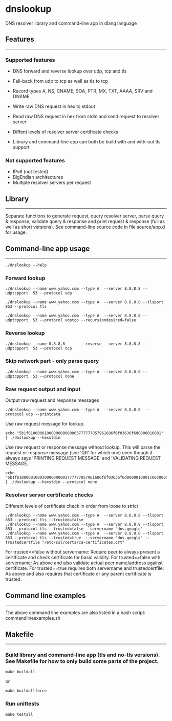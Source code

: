 # dnslookup
DNS resolver library and command-line app in dlang language

## Features
------------
### Supported features
- DNS forward and reverse lookup over udp, tcp and tls
- Fall-back from udp to tcp as well as tls to tcp
- Record types A, NS, CNAME, SOA, PTR, MX, TXT, AAAA, SRV and DNAME

- Write raw DNS request in hex to stdout
- Read raw DNS request in hex from stdin and send request to resolver server

- Diffent levels of resolver server certificate checks

- Library and command-line app can both be build with and with-out tls support

### Not supported features
- IPv6 (not tested)
- BigEndian architectures
- Multiple resolver servers per request

## Library
------------
Separate functions to generate request, query resolver server, parse query & response, validate query & response and print request & response (full as well as short versions). See command-line source code in file source/app.d for usage.

## Command-line app usage
------------
	./dnslookup --help

### Forward lookup
	./dnslookup --name www.yahoo.com --type A  --server 8.8.8.8 --udptcpport  53 --protocol udp

	./dnslookup --name www.yahoo.com --type A  --server 8.8.8.8 --tlsport    853 --protocol tls

	./dnslookup --name www.yahoo.com --type A  --server 8.8.8.8 --udptcpport  53 --protocol udptcp --recursiondesired=false

### Reverse lookup
	./dnslookup --name 8.8.8.8       --reverse --server 8.8.8.8 --udptcpport  53 --protocol tcp

### Skip network part - only parse query
	./dnslookup --name www.yahoo.com --type A  --server 8.8.8.8 --udptcpport  53 --protocol none

### Raw request output and input
Output raw request and response messages

	./dnslookup --name www.yahoo.com --type A  --server 8.8.8.8  --protocol udp --printdata

Use raw request message for lookup.

	echo "5b1f0100000100000000000003777777057961686f6f03636f6d0000010001" | ./dnslookup --hexstdin

Use raw request or response message without lookup. This will parse the request or response message (see 'QR' for which one) even though it always says 'PRINTING REQUEST MESSAGE' and 'VALIDATING REQUEST MESSAGE.

	echo "5b1f8180000100030000000003777777057961686f6f03636f6d0000010001c00c000500010000002300210e6d652d796370692d63662d77777703673036087961686f6f646e73036e657400c02b00010001000000230004bc7d5eccc02b00010001000000230004bc7d5ece"  | ./dnslookup --hexstdin --protocol none

### Resolver server certificate checks
Different levels of certificate check in order from loose to strict

	./dnslookup --name www.yahoo.com --type A  --server 8.8.8.8 --tlsport    853 --protocol tls --trusted=false
	./dnslookup --name www.yahoo.com --type A  --server 8.8.8.8 --tlsport    853 --protocol tls --trusted=false --servername "dns.google"
	./dnslookup --name www.yahoo.com --type A  --server 8.8.8.8 --tlsport    853 --protocol tls --trusted=true  --servername "dns.google" --trustedcertfile "/etc/ssl/certs/ca-certificates.crt"

For trusted==false without servername: Require peer to always present a certificate and check certificate for basic validity.
For trusted==false with servername: As above and also validate actual peer name/address against certificate.
For trusted==true requires both servername and trustedcertfile: As above and also requires that certificate or any parent certificate is trusted.

## Command line examples
------------
The above command line examples are also listed in a bash script: commandlineexamples.sh

## Makefile
------------
### Build library and command-line app (tls and no-tls versions). See Makefile for how to only build some parts of the project.
	make buildall
or

	make buildallforce

### Run unittests
	make testall

